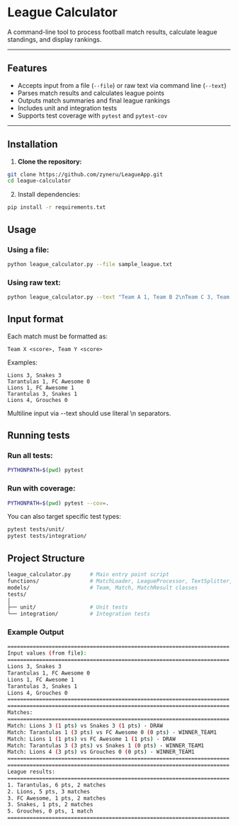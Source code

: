 # League Calculator

A command-line tool to process football match results, calculate league standings, and display rankings.

---

## Features

- Accepts input from a file (`--file`) or raw text via command line (`--text`)
- Parses match results and calculates league points
- Outputs match summaries and final league rankings
- Includes unit and integration tests
- Supports test coverage with `pytest` and `pytest-cov`

---

## Installation

1. **Clone the repository:**

```bash
git clone https://github.com/zyneru/LeagueApp.git
cd league-calculator
```

2. Install dependencies:

```bash
pip install -r requirements.txt
```

## Usage

### Using a file:

```bash
python league_calculator.py --file sample_league.txt
```

### Using raw text:

```bash
python league_calculator.py --text "Team A 1, Team B 2\nTeam C 3, Team D 1"
```

## Input format

Each match must be formatted as:

```
Team X <score>, Team Y <score>
```

Examples:

```
Lions 3, Snakes 3
Tarantulas 1, FC Awesome 0
Lions 1, FC Awesome 1
Tarantulas 3, Snakes 1
Lions 4, Grouches 0
```

Multiline input via --text should use literal \n separators.

## Running tests

### Run all tests:

```bash
PYTHONPATH=$(pwd) pytest
```

### Run with coverage:

```bash
PYTHONPATH=$(pwd) pytest --cov=.
```

You can also target specific test types:

```bash
pytest tests/unit/
pytest tests/integration/
```

## Project Structure

```bash
league_calculator.py      # Main entry point script
functions/                # MatchLoader, LeagueProcessor, TextSplitter, etc.
models/                   # Team, Match, MatchResult classes
tests/
│
├── unit/                 # Unit tests
└── integration/          # Integration tests

```

### Example Output

```bash
======================================================================
Input values (from file):
======================================================================
Lions 3, Snakes 3
Tarantulas 1, FC Awesome 0
Lions 1, FC Awesome 1
Tarantulas 3, Snakes 1
Lions 4, Grouches 0
======================================================================
======================================================================
Matches:
======================================================================
Match: Lions 3 (1 pts) vs Snakes 3 (1 pts) - DRAW
Match: Tarantulas 1 (3 pts) vs FC Awesome 0 (0 pts) - WINNER_TEAM1
Match: Lions 1 (1 pts) vs FC Awesome 1 (1 pts) - DRAW
Match: Tarantulas 3 (3 pts) vs Snakes 1 (0 pts) - WINNER_TEAM1
Match: Lions 4 (3 pts) vs Grouches 0 (0 pts) - WINNER_TEAM1
======================================================================
======================================================================
League results:
======================================================================
1. Tarantulas, 6 pts, 2 matches
2. Lions, 5 pts, 3 matches
3. FC Awesome, 1 pts, 2 matches
3. Snakes, 1 pts, 2 matches
5. Grouches, 0 pts, 1 match
======================================================================
```
